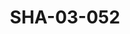 ---
pid: SHA-03-052
title: SHA-03-052
language: en
collection: Sharhabil Ahmed
original_label: 
rights: Sharhabil Ahmed
location_of_original: Sharhabil Ahmed
photographer_or_studio: 
scanned_from: photograph 10.1 by 15.1
_date: 1980s
location: Emirates
description: Sharhabil Ahmed performing in concert benefitting Save the Children
additional_notes: 
permission_display: 'yes'
on_server: 'no'
on_website: 'no'
permalink: /photopages/en/SHA-03-052.html
layout: photo-page
---